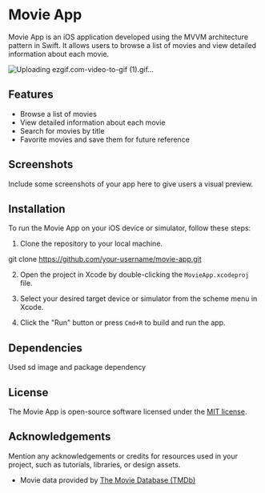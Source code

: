 # Movie App

Movie App is an iOS application developed using the MVVM architecture pattern in Swift. It allows users to browse a list of movies and view detailed information about each movie.

![Uploading ezgif.com-video-to-gif (1).gif…]()

## Features

- Browse a list of movies
- View detailed information about each movie
- Search for movies by title
- Favorite movies and save them for future reference

## Screenshots

Include some screenshots of your app here to give users a visual preview.

## Installation

To run the Movie App on your iOS device or simulator, follow these steps:

1. Clone the repository to your local machine.

git clone https://github.com/your-username/movie-app.git

2. Open the project in Xcode by double-clicking the `MovieApp.xcodeproj` file.

3. Select your desired target device or simulator from the scheme menu in Xcode.

4. Click the "Run" button or press `Cmd+R` to build and run the app.

## Dependencies

Used sd image and package dependency

## License

The Movie App is open-source software licensed under the [MIT license](https://opensource.org/licenses/MIT).

## Acknowledgements

Mention any acknowledgements or credits for resources used in your project, such as tutorials, libraries, or design assets.

- Movie data provided by [The Movie Database (TMDb)](https://www.themoviedb.org/)
